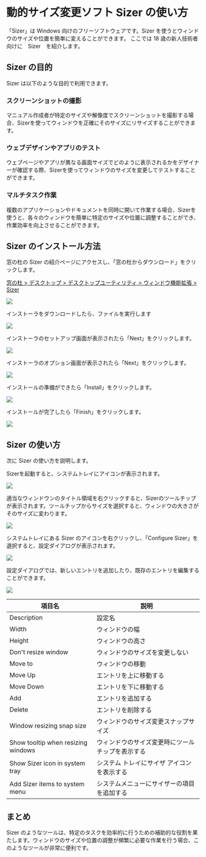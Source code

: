 # 動的サイズ変更ソフト Sizer の使い方

「Sizer」は Windows 向けのフリーソフトウェアです。Sizer を使うとウィンドウのサイズや位置を簡単に変えることができます。
ここでは 18 歳の新人技術者向けに　Sizer　を紹介します。

## Sizer の目的

Sizer は以下のような目的で利用できます。

### スクリーンショットの撮影

マニュアル作成者が特定のサイズや解像度でスクリーンショットを撮影する場合、Sizerを使ってウィンドウを正確にそのサイズにリサイズすることができます。

### ウェブデザインやアプリのテスト

ウェブページやアプリが異なる画面サイズでどのように表示されるかをデザイナーが確認する際、Sizerを使ってウィンドウのサイズを変更してテストすることができます。

### マルチタスク作業

複数のアプリケーションやドキュメントを同時に開いて作業する場合、Sizerを使うと、各々のウィンドウを簡単に特定のサイズや位置に調整することができ、作業効率を向上させることができます。

## Sizer のインストール方法

窓の杜の Sizer の紹介ページにアクセスし、「窓の杜からダウンロード」をクリックします。

[窓の杜 > デスクトップ > デスクトップユーティリティ > ウィンドウ機能拡張 > Sizer](https://forest.watch.impress.co.jp/library/software/sizer/)

![](01_Forest.png)

インストーラをダウンロードしたら、ファイルを実行します

![](12_installer.png)

インストーラのセットアップ画面が表示されたら「Next」をクリックします。

![](21_installer.png)

インストーラのオプション画面が表示されたら「Next」をクリックします。

![](22_installer.png)

インストールの準備ができたら「Install」をクリックします。  

![](23_installer.png)

インストールが完了したら「Finish」をクリックします。  

![](25_installer.png)

## Sizer の使い方

次に Sizer の使い方を説明します。

Sizerを起動すると、システムトレイにアイコンが表示されます。

![](31_sizer.png)

適当なウィンドウンのタイトル領域を右クリックすると、Sizerのツールチップが表示されます。ツールチップからサイズを選択すると、ウィンドウの大きさがそのサイズに変わります。

![](32_sizer.png)

システムトレイにある Sizer のアイコンを右クリックし、「Configure Sizer」を選択すると、設定ダイアログが表示されます。

![](33_sizer.png)

設定ダイアログでは、新しいエントリを追加したり、既存のエントリを編集することができます。

![](34_sizer.png)

|項目名|説明|
|---|---|
|Description|設定名|
|Width|ウィンドウの幅|
|Height|ウィンドウの高さ|
|Don't resize window|ウィンドウのサイズを変更しない|
|Move to|ウィンドウの移動|
|Move Up|エントリを上に移動する|
|Move Down|エントリを下に移動する|
|Add|エントリを追加する|
|Delete|エントリを削除する|
|Window resizing snap size|ウィンドウのサイズ変更スナップサイズ|
|Show tooltip when resizing windows|ウィンドウのサイズ変更時にツールチップを表示する|
|Show Sizer icon in system tray|システム トレイにサイザ アイコンを表示する|
|Add Sizer items to system menu|システムメニューにサイザーの項目を追加する|

## まとめ

Sizer のようなツールは、特定のタスクを効率的に行うための補助的な役割を果たします。ウィンドウのサイズや位置の調整が頻繁に必要な作業を行う場合、このようなツールが非常に便利です。

